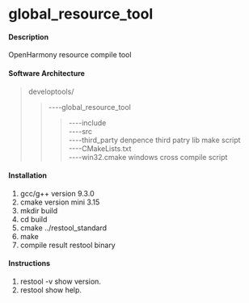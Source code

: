 # global_resource_tool

#### Description
OpenHarmony resource compile tool

#### Software Architecture
>developtools/   
>>----global_resource_tool
>>>----include  
>>>----src  
>>>----third_party denpence third patry lib make script  
>>>----CMakeLists.txt  
>>>----win32.cmake windows cross compile script

#### Installation

1.  gcc/g++ version 9.3.0
2.  cmake version mini 3.15
3.  mkdir build
4.  cd build
5.  cmake ../restool_standard
6.  make
7.  compile result restool binary

#### Instructions

1.  restool -v show version.
2.  restool show help.
